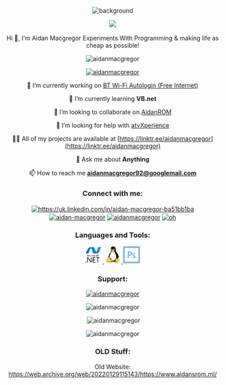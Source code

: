 
<div align="center">

![background](https://media.giphy.com/media/l4FGIMFyHhkAdmVZS/giphy.gif)

<img src="https://media.giphy.com/media/l4FGIMFyHhkAdmVZS/giphy.gif" autoplay>
  
Hi 👋, I'm Aidan Macgregor
Experiments With Programming & making life as cheap as possible!

<img src="https://komarev.com/ghpvc/?username=aidanmacgregor&label=Profile%20views&color=0e75b6&style=flat" alt="aidanmacgregor" /> <br>
  

<a href="https://github.com/ryo-ma/github-profile-trophy"><img src="https://github-profile-trophy.vercel.app/?username=aidanmacgregor" alt="aidanmacgregor" /></a>
  

🔭 I’m currently working on [BT Wi-Fi Autologin (Free Internet)](https://github.com/aidanmacgregor/BTWi-Fi_Autologin_-_OpenWrt_Linux_ChromeOS_Android_Macrodroid_Windows.EXE)

🌱 I’m currently learning **VB.net**

👯 I’m looking to collaborate on [AidanROM](https://aidanrom.com)

🤝 I’m looking for help with [atvXperience](https://atvxperience.com)

👨‍💻 All of my projects are available at [https://linktr.ee/aidanmacgregor](https://linktr.ee/aidanmacgregor)

💬 Ask me about **Anything**

📫 How to reach me **aidanmacgregor92@googlemail.com**

### Connect with me:
  
<a href="https://linkedin.com/in/https://uk.linkedin.com/in/aidan-macgregor-ba51bb1ba" target="blank"><img align="center" src="https://raw.githubusercontent.com/rahuldkjain/github-profile-readme-generator/master/src/images/icons/Social/linked-in-alt.svg" alt="https://uk.linkedin.com/in/aidan-macgregor-ba51bb1ba" height="30" width="40" /></a>
<a href="https://stackoverflow.com/users/aidan-macgregor" target="blank"><img align="center" src="https://raw.githubusercontent.com/rahuldkjain/github-profile-readme-generator/master/src/images/icons/Social/stack-overflow.svg" alt="aidan-macgregor" height="30" width="40" /></a>
<a href="https://fb.com/aidanmacgregor" target="blank"><img align="center" src="https://raw.githubusercontent.com/rahuldkjain/github-profile-readme-generator/master/src/images/icons/Social/facebook.svg" alt="aidanmacgregor" height="30" width="40" /></a>
<a href="https://www.topcoder.com/members/oh" target="blank"><img align="center" src="https://raw.githubusercontent.com/rahuldkjain/github-profile-readme-generator/master/src/images/icons/Social/topcoder.svg" alt="oh" height="30" width="40" /></a>
</p>


### Languages and Tools:

<a href="https://dotnet.microsoft.com/" target="_blank" rel="noreferrer"> <img src="https://raw.githubusercontent.com/devicons/devicon/master/icons/dot-net/dot-net-original-wordmark.svg" alt="dotnet" width="40" height="40"/> </a> <a href="https://www.linux.org/" target="_blank" rel="noreferrer"> <img src="https://raw.githubusercontent.com/devicons/devicon/master/icons/linux/linux-original.svg" alt="linux" width="40" height="40"/> </a> <a href="https://www.photoshop.com/en" target="_blank" rel="noreferrer"> <img src="https://raw.githubusercontent.com/devicons/devicon/master/icons/photoshop/photoshop-line.svg" alt="photoshop" width="40" height="40"/> </a>

### Support:

<a href="https://www.buymeacoffee.com/aidanmacgregor "> <img align="centre" src="https://cdn.buymeacoffee.com/buttons/v2/default-yellow.png" height="50" width="210" alt="aidanmacgregor " /></a>


<p><img align="centre" src="https://github-readme-stats.vercel.app/api/top-langs?username=aidanmacgregor&show_icons=true&locale=en&layout=compact" alt="aidanmacgregor" /></p>

<p>&nbsp;<img align="centre" src="https://github-readme-stats.vercel.app/api?username=aidanmacgregor&show_icons=true&locale=en" alt="aidanmacgregor" /></p>

<p><img align="centre" src="https://github-readme-streak-stats.herokuapp.com/?user=aidanmacgregor&" alt="aidanmacgregor" /></p>

### OLD Stuff:

Old Website: https://web.archive.org/web/20220129115143/https://www.aidansrom.ml/
  
</div>
